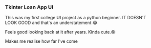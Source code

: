 <h3>Tkinter Loan App UI</h3>
<p>This was my first college UI project as a python beginner. IT DOESN'T LOOK GOOD and that's an understatement 😂</p>
<p>Feels good looking back at it after years. Kinda cute.😛<p>
<p> Makes me realise how far I've come</p>
